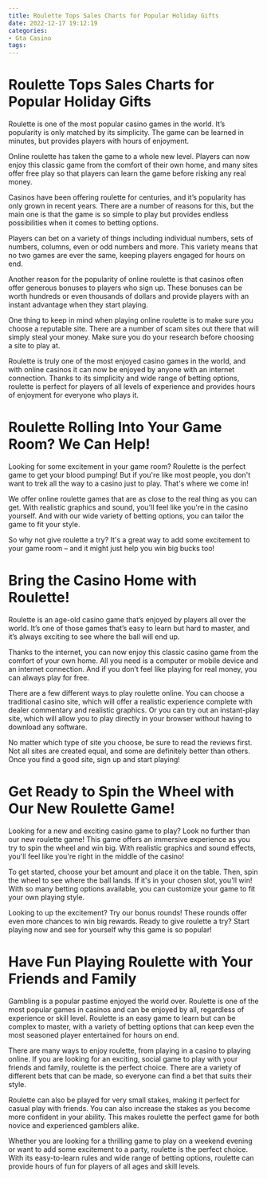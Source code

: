 ```yaml
---
title: Roulette Tops Sales Charts for Popular Holiday Gifts 
date: 2022-12-17 19:12:19
categories:
- Gta Casino
tags:
---
```



#  Roulette Tops Sales Charts for Popular Holiday Gifts 

Roulette is one of the most popular casino games in the world. It’s popularity is only matched by its simplicity. The game can be learned in minutes, but provides players with hours of enjoyment.

Online roulette has taken the game to a whole new level. Players can now enjoy this classic game from the comfort of their own home, and many sites offer free play so that players can learn the game before risking any real money.

Casinos have been offering roulette for centuries, and it’s popularity has only grown in recent years. There are a number of reasons for this, but the main one is that the game is so simple to play but provides endless possibilities when it comes to betting options.

Players can bet on a variety of things including individual numbers, sets of numbers, columns, even or odd numbers and more. This variety means that no two games are ever the same, keeping players engaged for hours on end.

Another reason for the popularity of online roulette is that casinos often offer generous bonuses to players who sign up. These bonuses can be worth hundreds or even thousands of dollars and provide players with an instant advantage when they start playing.

One thing to keep in mind when playing online roulette is to make sure you choose a reputable site. There are a number of scam sites out there that will simply steal your money. Make sure you do your research before choosing a site to play at.

Roulette is truly one of the most enjoyed casino games in the world, and with online casinos it can now be enjoyed by anyone with an internet connection. Thanks to its simplicity and wide range of betting options, roulette is perfect for players of all levels of experience and provides hours of enjoyment for everyone who plays it.

#  Roulette Rolling Into Your Game Room? We Can Help! 

Looking for some excitement in your game room? Roulette is the perfect game to get your blood pumping! But if you're like most people, you don't want to trek all the way to a casino just to play. That's where we come in!

We offer online roulette games that are as close to the real thing as you can get. With realistic graphics and sound, you'll feel like you're in the casino yourself. And with our wide variety of betting options, you can tailor the game to fit your style.

So why not give roulette a try? It's a great way to add some excitement to your game room – and it might just help you win big bucks too!

#  Bring the Casino Home with Roulette! 

Roulette is an age-old casino game that’s enjoyed by players all over the world. It’s one of those games that’s easy to learn but hard to master, and it’s always exciting to see where the ball will end up.

Thanks to the internet, you can now enjoy this classic casino game from the comfort of your own home. All you need is a computer or mobile device and an internet connection. And if you don’t feel like playing for real money, you can always play for free.

There are a few different ways to play roulette online. You can choose a traditional casino site, which will offer a realistic experience complete with dealer commentary and realistic graphics. Or you can try out an instant-play site, which will allow you to play directly in your browser without having to download any software.

No matter which type of site you choose, be sure to read the reviews first. Not all sites are created equal, and some are definitely better than others. Once you find a good site, sign up and start playing!


#  Get Ready to Spin the Wheel with Our New Roulette Game! 

Looking for a new and exciting casino game to play? Look no further than our new roulette game! This game offers an immersive experience as you try to spin the wheel and win big. With realistic graphics and sound effects, you'll feel like you're right in the middle of the casino!

To get started, choose your bet amount and place it on the table. Then, spin the wheel to see where the ball lands. If it's in your chosen slot, you'll win! With so many betting options available, you can customize your game to fit your own playing style.

Looking to up the excitement? Try our bonus rounds! These rounds offer even more chances to win big rewards. Ready to give roulette a try? Start playing now and see for yourself why this game is so popular!

#  Have Fun Playing Roulette with Your Friends and Family

Gambling is a popular pastime enjoyed the world over. Roulette is one of the most popular games in casinos and can be enjoyed by all, regardless of experience or skill level. Roulette is an easy game to learn but can be complex to master, with a variety of betting options that can keep even the most seasoned player entertained for hours on end.

There are many ways to enjoy roulette, from playing in a casino to playing online. If you are looking for an exciting, social game to play with your friends and family, roulette is the perfect choice. There are a variety of different bets that can be made, so everyone can find a bet that suits their style.

Roulette can also be played for very small stakes, making it perfect for casual play with friends. You can also increase the stakes as you become more confident in your ability. This makes roulette the perfect game for both novice and experienced gamblers alike.

Whether you are looking for a thrilling game to play on a weekend evening or want to add some excitement to a party, roulette is the perfect choice. With its easy-to-learn rules and wide range of betting options, roulette can provide hours of fun for players of all ages and skill levels.